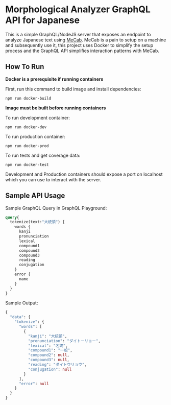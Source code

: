 # Morphological Analyzer GraphQL API for Japanese

This is a simple GraphQL/NodeJS server that exposes an endpoint to
analyze Japanese text using [MeCab](https://taku910.github.io/mecab/). MeCab is a pain to setup on a machine and subsequently use it, this project uses Docker to simplify the setup process and the GraphQL API simplifies interaction patterns with MeCab.

## How To Run

**Docker is a prerequisite if running containers**

First, run this command to build image and install dependencies:
```
npm run docker-build
```
**Image must be built before running containers**

To run development container:
```
npm run docker-dev
```

To run production container:
```
npm run docker-prod
```

To run tests and get coverage data:
```
npm run docker-test
```

Development and Production containers should expose a port on localhost which you can use to interact with the server.

## Sample API Usage

Sample GraphQL Query in GraphQL Playground:

```graphql
query{
  tokenize(text:"大統領") {
    words {
      kanji
      pronunciation
      lexical
      compound1
      compound2
      compound3
      reading
      conjugation
    }
    error {
      name
    }
  }
}
```

Sample Output:

```graphql
{
  "data": {
    "tokenize": {
      "words": [
        {
          "kanji": "大統領",
          "pronunciation": "ダイトーリョー",
          "lexical": "名詞",
          "compound1": "一般",
          "compound2": null,
          "compound3": null,
          "reading": "ダイトウリョウ",
          "conjugation": null
        }
      ],
      "error": null
    }
  }
}
```